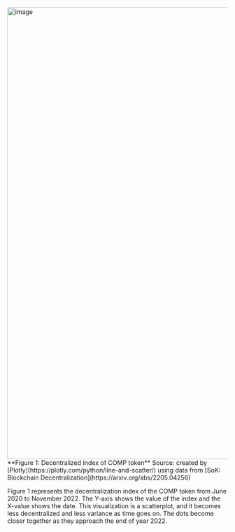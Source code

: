 
<img width="1034" alt="image" src="https://user-images.githubusercontent.com/89420894/203839806-acb2b731-b3ea-4ecd-8c66-b044f25da923.png">
**Figure 1: Decentralized Index of COMP token**
Source: created by [Plotly](https://plotly.com/python/line-and-scatter/) using data from [SoK: Blockchain Decentralization](https://arxiv.org/abs/2205.04256)

Figure 1 represents the decentralization index of the COMP token from June 2020 to November 2022. The Y-axis shows the value of the index and the X-value shows the date. This visualization is a scatterplot, and it becomes less decentralized and less variance as time goes on. The dots become closer together as they approach the end of year 2022.



